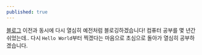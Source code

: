 ```yaml
---
published: true
---
```

[블로그](http://blog.naver.com/diadld2) 이전과 동시에 다시 열심히 예전처럼 블로깅하겠습니다!
컴퓨터 공부를 몇 년간 쉬었는데.. 다시 `Hello World`부터 찍겠다는 마음으로 초심으로 돌아가 열심히 공부하겠습니다.
